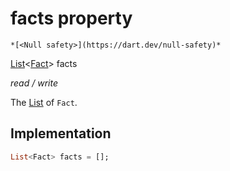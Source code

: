 


# facts property




    *[<Null safety>](https://dart.dev/null-safety)*


[List](https://api.flutter.dev/flutter/dart-core/List-class.html)&lt;[Fact](../../models_fact/Fact-class.md)> facts
  
_read / write_



<p>The <a href="https://api.flutter.dev/flutter/dart-core/List-class.html">List</a> of <code>Fact</code>.</p>



## Implementation

```dart
List<Fact> facts = [];


```







